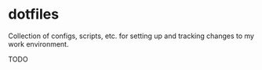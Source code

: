 # dotfiles
Collection of configs, scripts, etc. for setting up and tracking changes to my work environment.

TODO
